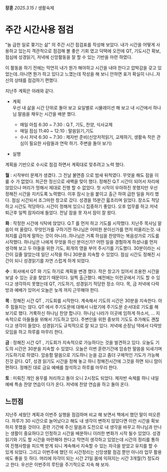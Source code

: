**장훈** _2025.3.15_ / 생활숙제  
# 주간 시간사용 점검
"늘 급한 일로 쫒기는 삶" 의 주간 시간 점검표를 작성해 보았다. 내가 시간을 어떻게 사용하고 있는지 객관적으로 점검해 볼 좋은 기회 였고 덕택에 오전에 QT, 기도시간 확보, 점심에 성경읽기, 저녁에 신앙활동을 잘 할 수 있는 기반을 마련 하였다. 

이 활동을 하기 전에는 막연히 내가 뭔가 해야하고 시간을 내야 한다고 압박감을 갖고 있었는데..아니면 뭔가 하고 있다고 느꼈는데 작성을 해 보니 안하면 표가 확실히 나니..자신의 상태를 점검하기 편했다. 

지난주 계획은 아래와 같다. 

* 계획  
우선 내 삶을 시간 단위로 돌아 보고 요일별로 시뮬레이션 해 보고 내 시간에서 하나님 말씀을 채우는 시간을 배분 했다.
  * 매일 아침 6:30 ~ 7:30 : Q.T, 기도, 찬양, 식사교제
  * 매일 점심 11:40 ~ 12:10 : 말씀읽기,기도
  * 수시 저녁 6:30 ~ 7:30 : 제자반 준비(신앙저적읽기, 교제하기, 생활속 작은 관심이 필요한 사람들과 연락 하기. 주변을 돌아 보기)
 
* 실행
  
계획을 기반으로 수시로 점검 하면서 계획대로 맞추려고 노력 했다. 
  
__월__ :  시작부터 문제가 생겼다. 그 전날 불면증 으로 밤새 뒤척였다. 무엇을 해도 잠을 이룰 수 가 없었다. 피곤한 정신으로 새벽을 맞이 했다. 정해진 Q.T 시간이 되어서 자리에 앉았으나 머리가 멍해서 제대로 진행 할 수 없었다. 첫 시작이 우아하진 못했지만 우선 정해진 시간을 지키도록 노력했다. 이후 잠시 눈을 붙이고 출근 하여 급한 일을 처리 했다. 점심 시간되서 조그마한 창고로 갔다. 성경을 15분간 읇조리며 읽었다. 장소도 적당하고 시간도 적당하다. 시간이 정해져 있으니 집중하기 좋았다. 오후 업무를 하고 저녁 퇴근후 일찍 잠자리에 들었다. 전날 잠을 못 자서 잠이 잘 왔다. 

__화__ : 작정한 시간에 식탁에 앉았다. Q.T 를 먼저 하고 기도를 시작했다. 지난주 목사님 말씀이 떠 올랐다. 무엇인가를 구하기전 하나님은 어떠한 분이신가를 먼저 떠올리는것. 내 처지를 급하게 말하는 것이 아니라..하나님은 거록 하심을 찬양하는 복음성가로 기도를 시작했다. 하나님은 나에게 무엇을 하신 분이신가? 어떤 일을 경험하게 하셨나를 먼저 생각해 보고 두 아들을 위한 기도, 회개의 영을 부어 주시기를 기도했다. 30분이라는 시간이 길줄 알았는데 일단 시작을 하니 30분을 지속할 수 있었다. 점심 시간도 정해진 시간이 되니 성경읽기를 자연 스럽게 하게 되었다. 

__수__ :  회사에서 QT 와 기도 하기로 계획을 변경 했다. 작은 창고가 있어서 조용한 시간을 보낼 수 있는 곳을 찾았기 때문이다. 일찍 출근했다. 예전에는 이런곳에서 기도 할 수 있다고 생각하지 못했는데 QT, 기도하기, 성경읽기 적당한 장소 이다. 목, 금 저녁에 다락방과 예배가 있어서 오늘은 늦게 까지 근무해야 한다. 

__목__ : 정해진 시간 QT , 기도회를 시작한다. 계속해서 기도의 시간은 30분을 지속한다. 아주 힘들지는 않다. QT 에서 주기도문에 대해서 나왔기에 주기도문 순서대로 기도를 해보기로 했다. 거룩하신 하나님 찬양 합니다. 하나님 나라가 이곳에 임하게 하소서, ... 지속적으로 아들들을 위해서 기도하고 있다. 주변인을 위한 중보의 기도도 추가해도 괜찮다고 생각이 들었다. 성경읽기도 규칙적으로 잘 되고 있다. 저녁에 순장님 댁에서 다락방 모임을 하고 하루를 마무리 한다. 

__금__ : 정해진 시간 QT , 기도회가 지속적으로 가능하다는 것을 발견하고 있다. 오늘도 기도의 시간은 30분을 지속할 수 있었다. 오늘은 이번 훈련기간에 암송한 말씀을 되새기며 기도하기로 하였다. 암송함 말씀으로 기도하니 눈을 감고 좀더 구체적인 기도가 가능해 진것 같다. QT, 성경 읽기도 시간을 정해 놓고 하니 정해진시간에 그것을 하면 되니 맘이 편하다. 정해진 대로 금요 예배를 참석하고 하루를 마무리 한다. 

__토__ : 미뤄진 개인 용무를 처리하고 돌아 오니 2시정도 되었다. 제자반 숙제를 하니 내일 예배 특송 찬양 연습이 다가 온다. 저녁에 찬양 연습을 하고 돌아 온다. 


## 느낀점
지난주 세웠던 계획과 이번주 실행을 점검하며 비교 해 보면서 책에서 했던 말이 떠오른다. 하루가 30 시간으로 늘어났다고 해도 내 생각이 변하지 않았다면 이런 시간을 확보 하지 못했을 것이다. 훈련 기간에 주신 말씀과 도전으로 내 생각을 바꾸고 하나님과 만나는 생활이 중요하다고 인정하고 시간을 배분하니 이러한 변화가 시작 될수 있었다. 
성경읽기와 기도 할  시간을 마련해야 한다고 막연히 생각하고 있었는데 시간의 정리를 통하여 진행사항을 피드백 받게 되니 계속해서 지속할 수 있는 자극을 받았고 유지를 할 수 있게 되었다. 
그리고 이번주에 했던 이 시간정리는 신앙생활 점검 뿐만 아니라 업무 활용에도 좋을 듯 하다. 
머리에 자각이 되는 시간 21일 몸에 익혀지는 시간 3개월(?) 정도라고 한다. 우선은 이번주의 루틴을 주기적으로 지속 해 보자. 
